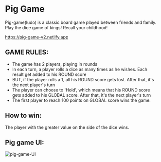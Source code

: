 # Pig Game

Pig-game(ludo) is a classic board game played between friends and family. Play the dice game of kings! Recall your childhood!

https://pig-game-v2.netlify.app


## GAME RULES:

- The game has 2 players, playing in rounds
- In each turn, a player rolls a dice as many times as he wishes. Each result get added to his ROUND score
- BUT, if the player rolls a 1, all his ROUND score gets lost. After that, it's the next player's turn
- The player can choose to 'Hold', which means that his ROUND score gets added to his GLOBAL score. After that, it's the next player's turn
- The first player to reach 100 points on GLOBAL score wins the game.


## How to win:
The player with the greater value on the side of the dice wins.


## Pig game UI:
![pig-game-UI](https://user-images.githubusercontent.com/51159897/182232277-88f87311-1d66-4daf-8def-236e9e25a0ba.png)
